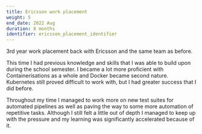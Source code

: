 ```yaml
---
title: Ericsson work placement
weight: 5
end_date: 2022 Aug
duration: 8 months
identifier: ericsson_placement_identifier
---
```

3rd year work placement back with Ericsson and the same team as before.

This time I had previous knowledge and skills that I was able to build upon during the school semester.
I became a lot more proficient with Containerisations as a whole and Docker became second nature.
Kubernetes still proved difficult to work with, but I had greater success that I did before.

Throughout my time I managed to work more on new test suites for automated pipelines as well as paving the way to some more automation of repetitive tasks.
Although I still felt a little out of depth I managed to keep up with the pressure and my learning was significantly accelerated because of it.

